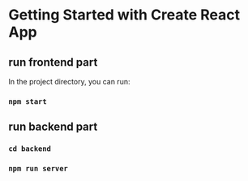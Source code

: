 # Getting Started with Create React App


## run frontend part 

In the project directory, you can run:

### `npm start`


## run backend part 

### `cd backend`

### `npm run server`
